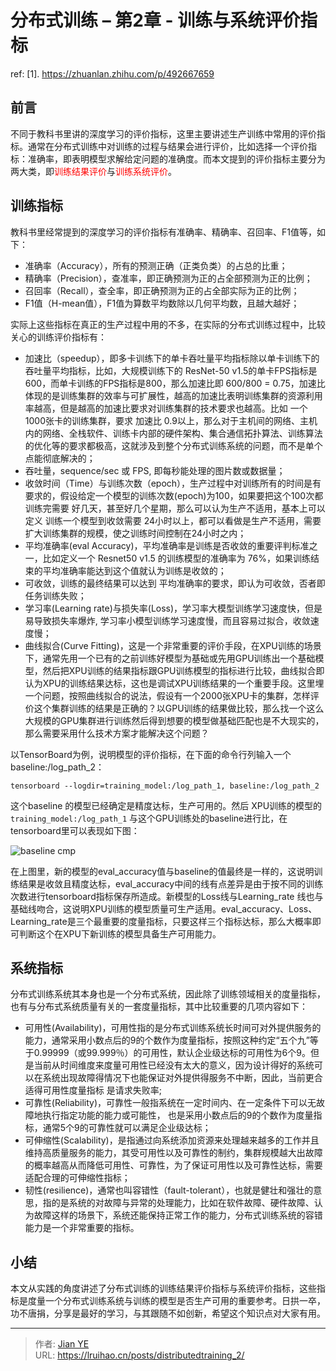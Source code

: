 # 分布式训练 – 第2章 - 训练与系统评价指标


ref:
[1]. https://zhuanlan.zhihu.com/p/492667659

## 前言

不同于教科书里讲的深度学习的评价指标，这里主要讲述生产训练中常用的评价指标。通常在分布式训练中对训练的过程与结果会进行评价，比如选择一个评价指标：准确率，即表明模型求解给定问题的准确度。而本文提到的评价指标主要分为两大类，即<font color=red>训练结果评价</font>与<font color=red>训练系统评价</font>。

## 训练指标

教科书里经常提到的深度学习的评价指标有准确率、精确率、召回率、F1值等，如下：

- 准确率（Accuracy），所有的预测正确（正类负类）的占总的比重；
- 精确率（Precision），查准率，即正确预测为正的占全部预测为正的比例；
- 召回率（Recall），查全率，即正确预测为正的占全部实际为正的比例；
- F1值（H-mean值），F1值为算数平均数除以几何平均数，且越大越好；

实际上这些指标在真正的生产过程中用的不多，在实际的分布式训练过程中，比较关心的训练评价指标有：

- 加速比（speedup），即多卡训练下的单卡吞吐量平均指标除以单卡训练下的吞吐量平均指标，比如，大规模训练下的 ResNet-50 v1.5的单卡FPS指标是600，而单卡训练的FPS指标是800，那么加速比即 600/800 = 0.75，加速比体现的是训练集群的效率与可扩展性，越高的加速比表明训练集群的资源利用率越高，但是越高的加速比要求对训练集群的技术要求也越高。比如 一个 1000张卡的训练集群，要求 加速比 0.9以上，那么对于主机间的网络、主机内的网络、全栈软件、训练卡内部的硬件架构、集合通信拓扑算法、训练算法的优化等的要求都极高，这就涉及到整个分布式训练系统的问题，而不是单个点能彻底解决的；
- 吞吐量，sequence/sec 或 FPS, 即每秒能处理的图片数或数据量；
- 收敛时间（Time）与训练次数（epoch），生产过程中对训练所有的时间是有要求的，假设给定一个模型的训练次数(epoch)为100，如果要把这个100次都训练完需要 好几天，甚至好几个星期，那么可以认为生产不适用，基本上可以定义 训练一个模型到收敛需要 24小时以上，都可以看做是生产不适用，需要扩大训练集群的规模，使之训练时间控制在24小时之内；
- 平均准确率(eval Accuracy)，平均准确率是训练是否收敛的重要评判标准之一，比如定义一个 Resnet50 v1.5 的训练模型的准确率为 76%，如果训练结束的平均准确率能达到这个值就认为训练是收敛的；
- 可收敛，训练的最终结果可以达到 平均准确率的要求，即认为可收敛，否者即任务训练失败；
- 学习率(Learning rate)与损失率(Loss)，学习率大模型训练学习速度快，但是易导致损失率爆炸, 学习率小模型训练学习速度慢，而且容易过拟合，收敛速度慢；
- 曲线拟合(Curve Fitting)，这是一个非常重要的评价手段，在XPU训练的场景下，通常先用一个已有的之前训练好模型为基础或先用GPU训练出一个基础模型，然后把XPU训练的结果指标跟GPU训练模型的指标进行比较，曲线拟合即认为XPU的训练结果达标，这也是调试XPU训练结果的一个重要手段。这里埋一个问题，按照曲线拟合的说法，假设有一个2000张XPU卡的集群，怎样评价这个集群训练的结果是正确的？以GPU训练的结果做比较，那么找一个这么大规模的GPU集群进行训练然后得到想要的模型做基础匹配也是不大现实的，那么需要采用什么技术方案才能解决这个问题？

以TensorBoard为例，说明模型的评价指标，在下面的命令行列输入一个baseline:/log_path_2：

```shell
tensorboard --logdir=training_model:/log_path_1, baseline:/log_path_2
```
这个baseline 的模型已经确定是精度达标，生产可用的。然后 XPU训练的模型的 `training_model:/log_path_1` 与这个GPU训练处的baseline进行比，在tensorboard里可以表现如下图：

![baseline cmp](images/2022-10-29_DistributedTraining_1_baseline_cmp.webp=#center)

在上图里，新的模型的eval_accuracy值与baseline的值最终是一样的，这说明训练结果是收敛且精度达标，eval_accuracy中间的线有点差异是由于按不同的训练次数进行tensorboard指标保存所造成。新模型的Loss线与Learning_rate 线也与基础线吻合，这说明XPU训练的模型质量可生产适用。eval_accuracy、Loss、Learning_rate是三个最重要的度量指标，只要这样三个指标达标，那么大概率即可判断这个在XPU下新训练的模型具备生产可用能力。


## 系统指标

分布式训练系统其本身也是一个分布式系统，因此除了训练领域相关的度量指标，也有与分布式系统质量有关的一套度量指标，其中比较重要的几项内容如下：

-  可用性(Availability)，可用性指的是分布式训练系统长时间可对外提供服务的能力，通常采用小数点后的9的个数作为度量指标，按照这种约定“五个九”等于0.99999（或99.999％）的可用性，默认企业级达标的可用性为6个9。但是当前从时间维度来度量可用性已经没有太大的意义，因为设计得好的系统可以在系统出现故障得情况下也能保证对外提供得服务不中断，因此，当前更合适得可用性度量指标 是请求失败率;
- 可靠性(Reliability)，可靠性一般指系统在一定时间内、在一定条件下可以无故障地执行指定功能的能力或可能性， 也是采用小数点后的9的个数作为度量指标，通常5个9的可靠性就可以满足企业级达标；
- 可伸缩性(Scalability)，是指通过向系统添加资源来处理越来越多的工作并且维持高质量服务的能力，其受可用性以及可靠性的制约，集群规模越大出故障的概率越高从而降低可用性、可靠性，为了保证可用性以及可靠性达标，需要适配合理的可伸缩性指标；
- 韧性(resilience)，通常也叫容错性（fault-tolerant），也就是健壮和强壮的意思，指的是系统的对故障与异常的处理能力，比如在软件故障、硬件故障、认为故障这样的场景下，系统还能保持正常工作的能力，分布式训练系统的容错能力是一个非常重要的指标。


## 小结
本文从实践的角度讲述了分布式训练的训练结果评价指标与系统评价指标，这些指标是度量一个分布式训练系统与训练的模型是否生产可用的重要参考。日拱一卒，功不唐捐，分享是最好的学习，与其跟随不如创新，希望这个知识点对大家有用。


---

> 作者: [Jian YE](https://github.com/jianye0428)  
> URL: https://lruihao.cn/posts/distributedtraining_2/  

